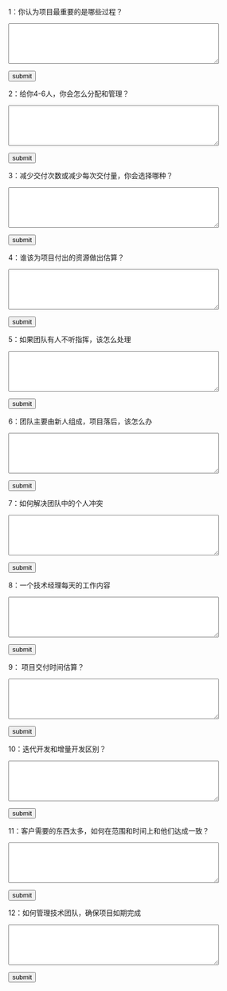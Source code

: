 1：你认为项目最重要的是哪些过程？<p/>
<textarea rows="5" cols="50" id="pm1"></textarea><p/>
<button onclick="alert(document.getElementById('pm1').value==
'1：项目启动：项目启动是项目成功的关键一步。在这个过程中，项目的目标和范围被明确定义，团队成员和相关利益相关者被确定，项目计划被制定，并且项目章程被创建；
2：范围管理：范围管理确保项目交付的成果符合预期的要求。这个过程包括识别、定义和控制项目的范围，确保项目的交付物与项目需求一致
3： 时间管理：时间管理涉及确定项目需要的时间，制定项目进度计划，并监控和控制项目进度。这个过程确保项目按时完成，并且能够及时应对任何时间延迟或进度偏差
4：成本管理：成本管理涉及估算、预算和控制项目的成本。在这个过程中，项目经理需要制定项目的预算，并确保项目在预算范围内进行；
5：风险管理：风险管理涉及识别、评估和应对项目的风险。在这个过程中，项目团队需要识别可能影响项目成功的风险，并制定相应的风险应对策略
'?'正确':'错误')">
submit</button>

2：给你4-6人，你会怎么分配和管理？<p/>
<textarea rows="5" cols="50" id="pm2"></textarea><p/>
<button onclick="alert(document.getElementById('pm2').value==
'了解团队成员的技能和优势;分配任务和责任;设定目标和期限;监督和支持;沟通和激励'?'正确':'错误')">
submit</button>

3：减少交付次数或减少每次交付量，你会选择哪种？<p/>
<textarea rows="5" cols="50" id="pm3"></textarea><p/>
<button onclick="alert(document.getElementById('pm3').value==
'根据项目进度调整，如项目进度非常好，下个交付节点还很长，就减少交付次数；如项目进度不好，就增加交付次数'?'正确':'错误')">
submit</button>

4：谁该为项目付出的资源做出估算？<p/>
<textarea rows="5" cols="50" id="pm4"></textarea><p/>
<button onclick="alert(document.getElementById('pm4').value==
'项目负责人，人力资源，时间，物料设备'?'正确':'错误')">
submit</button>

5：如果团队有人不听指挥，该怎么处理<p/>
<textarea rows="5" cols="50" id="pm5"></textarea><p/>
<button onclick="alert(document.getElementById('pm5').value==
'1：先沟通，了解原因；2：重新明确责任和要求；3：处理问题或冲突；4：调整'?'正确':'错误')">
submit</button>

6：团队主要由新人组成，项目落后，该怎么办<p/>
<textarea rows="5" cols="50" id="pm6"></textarea><p/>
<button onclick="alert(document.getElementById('pm6').value==
'加班加人力，调整开发任务分配和计划，谈项目延期交付的可能性'?'正确':'错误')">
submit</button>

7：如何解决团队中的个人冲突<p/>
<textarea rows="5" cols="50" id="pm4"></textarea><p/>
<button onclick="alert(document.getElementById('pm4').value==
'1：沟通倾听；2：寻找共识；3：寻求妥协和解决方案；第三方介入，建立团队文化'?'正确':'错误')">
submit</button>

8：一个技术经理每天的工作内容<p/>
<textarea rows="5" cols="50" id="pm4"></textarea><p/>
<button onclick="alert(document.getElementById('pm4').value==
''?'正确':'错误')">
submit</button>

9： 项目交付时间估算？<p/>
<textarea rows="5" cols="50" id="pm4"></textarea><p/>
<button onclick="alert(document.getElementById('pm4').value==
''?'正确':'错误')">
submit</button>

10：迭代开发和增量开发区别？<p/>
<textarea rows="5" cols="50" id="pm4"></textarea><p/>
<button onclick="alert(document.getElementById('pm4').value==
''?'正确':'错误')">
submit</button>

11：客户需要的东西太多，如何在范围和时间上和他们达成一致？<p/>
<textarea rows="5" cols="50" id="pm4"></textarea><p/>
<button onclick="alert(document.getElementById('pm4').value==
''?'正确':'错误')">
submit</button>

12：如何管理技术团队，确保项目如期完成<p/>
<textarea rows="5" cols="50" id="pm4"></textarea><p/>
<button onclick="alert(document.getElementById('pm4').value==
''?'正确':'错误')">
submit</button>